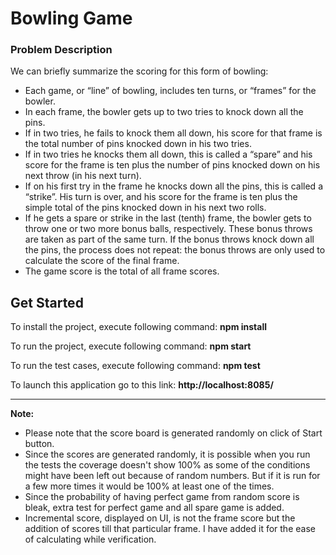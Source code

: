 # Bowling Game

### Problem Description

We can briefly summarize the scoring for this form of bowling:
* Each game, or “line” of bowling, includes ten turns, or “frames” for the bowler.
* In each frame, the bowler gets up to two tries to knock down all the pins.
* If in two tries, he fails to knock them all down, his score for that frame is the total number of pins knocked down in his two tries.
* If in two tries he knocks them all down, this is called a “spare” and his score for the frame is ten plus the number of pins knocked down on his next throw (in his next turn).
* If on his first try in the frame he knocks down all the pins, this is called a “strike”. His turn is over, and his score for the frame is ten plus the simple total of the pins knocked down in his next two rolls.
* If he gets a spare or strike in the last (tenth) frame, the bowler gets to throw one or two more bonus balls, respectively. These bonus throws are taken as part of the same turn. If the bonus throws knock down all the pins, the process does not repeat: the bonus throws are only used to calculate the score of the final frame.
* The game score is the total of all frame scores.


## Get Started

To install the project, execute following command:
<b>npm install</b>  

To run the project, execute following command:
<b>npm start</b>

To run the test cases, execute following command:
<b>npm test</b>

To launch this application go to this link:
<b>http://localhost:8085/</b>

_______________________________________________________________________________

<b>Note:</b>
* Please note that the score board is generated randomly on click of Start button.
* Since the scores are generated randomly, it is possible when you run the tests the coverage doesn't show 100% as some of the conditions might have been left out because of random numbers. But if it is run for a few more times it would be 100% at least one of the times. 
* Since the probability of having perfect game from random score is bleak, extra test for perfect game and all spare game is added.
* Incremental score, displayed on UI, is not the frame score but the addition of scores till that particular frame. I have added it for the ease of calculating while verification. 



